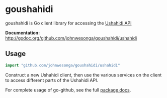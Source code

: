 goushahidi
==========

goushahidi is Go client library for accessing the [Ushahidi API][]

**Documentation:** <http://godoc.org/github.com/johnwesonga/goushahidi/ushahidi>


## Usage ##

```go
import "github.com/johnwesonga/goushahidi/ushahidi"
```

Construct a new Ushahidi client, then use the various services on the client to
access different parts of the Ushahidi API.



For complete usage of go-github, see the full [package docs][].

[Ushahidi API]: https://wiki.ushahidi.com/display/WIKI/Ushahidi+3.x+REST+API
[goauth2]: https://code.google.com/p/goauth2/
[goauth2 docs]: http://godoc.org/code.google.com/p/goauth2/oauth
[personal API token]: https://github.com/blog/1509-personal-api-tokens
[package docs]: http://godoc.org/github.com/johnwesonga/goushahidi/ushahidi